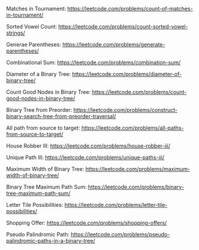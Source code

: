 Matches in Tournament: https://leetcode.com/problems/count-of-matches-in-tournament/

Sorted Vowel Count: https://leetcode.com/problems/count-sorted-vowel-strings/

Generae Parentheses: https://leetcode.com/problems/generate-parentheses/

Combinational Sum: https://leetcode.com/problems/combination-sum/

Diameter of a Binary Tree: https://leetcode.com/problems/diameter-of-binary-tree/

Count Good Nodes in Binary Tree: https://leetcode.com/problems/count-good-nodes-in-binary-tree/

Binary Tree from Preorder: https://leetcode.com/problems/construct-binary-search-tree-from-preorder-traversal/

All path from source to target: https://leetcode.com/problems/all-paths-from-source-to-target/

House Robber III: https://leetcode.com/problems/house-robber-iii/

Unique Path III: https://leetcode.com/problems/unique-paths-iii/

Maximum Width of Binary Tree: https://leetcode.com/problems/maximum-width-of-binary-tree/

Binary Tree Maximum Path Sum: https://leetcode.com/problems/binary-tree-maximum-path-sum/

Letter Tile Possibilities: https://leetcode.com/problems/letter-tile-possibilities/

Shopping Offer: https://leetcode.com/problems/shopping-offers/

Pseudo Palindromic Path: https://leetcode.com/problems/pseudo-palindromic-paths-in-a-binary-tree/
